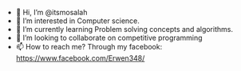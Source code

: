- 👋 Hi, I’m @itsmosalah
- 👀 I’m interested in Computer science.
- 🌱 I’m currently learning Problem solving concepts and algorithms.
- 💞️ I’m looking to collaborate on competitive programming
- 📫 How to reach me? Through my facebook: https://www.facebook.com/Erwen348/
